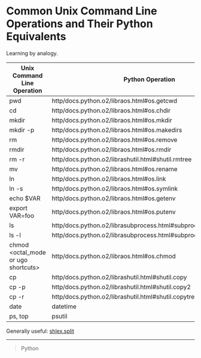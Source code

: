 

Common Unix Command Line Operations and Their Python Equivalents
================================================================

Learning by analogy.

| Unix Command Line Operation | Python Operation |
| --------------------------- | ---------------- |
| pwd | http/docs.python.o2/libraos.html#os.getcwd|os.getcwd() |
| cd | http/docs.python.o2/libraos.html#os.chdir|os.chdir(path) |
| mkdir | http/docs.python.o2/libraos.html#os.mkdir|os.mkdir(path,mode) |
| mkdir -p | http/docs.python.o2/libraos.html#os.makedirs|os.makedirs(path,mode) (sort of; raises error if dir already exists so you need to check first) |
| rm | http/docs.python.o2/libraos.html#os.remove|os.remove(path) |
| rmdir | http/docs.python.o2/libraos.html#os.rmdir|os.rmdir(path) or http/docs.python.o2/libraos.html#os.removedirs|os.removedirs(path) to remove empty directories recursively |
| rm -r | http/docs.python.o2/librashutil.html#shutil.rmtree|shutil.rmtree(path) |
| mv | http/docs.python.o2/libraos.html#os.rename|os.rename(source,target) |
| ln | http/docs.python.o2/libraos.html#os.link|os.link(source,target) |
| ln -s | http/docs.python.o2/libraos.html#os.symlink|os.symlink(source,target) |
| echo $VAR | http/docs.python.o2/libraos.html#os.getenv|os.getenv('VAR') |
| export VAR=foo | http/docs.python.o2/libraos.html#os.putenv|os.putenv('VAR','foo') |
| ls | http/docs.python.o2/librasubprocess.html#subprocess.check_output|subprocess.check_output('ls') |
| ls -l | http/docs.python.o2/librasubprocess.html#subprocess.check_output|subprocess.check_output('ls','-l') |
| chmod <octal_mode or ugo shortcuts> <path>| http/docs.python.o2/libraos.html#os.chmod|os.chmod(path,http/docs.python.o2/librastat.html#stat.S_ISUID|mode) |
| cp | http/docs.python.o2/librashutil.html#shutil.copy|shutil.copy(source,destination) |
| cp -p | http/docs.python.o2/librashutil.html#shutil.copy2|shutil.copy2(source,destination) |
| cp -r | http/docs.python.o2/librashutil.html#shutil.copytree|shutil.copytree(source,destination) |
| date | datetime |
| ps, top | psutil |

Generally useful: [shlex.split](http/docs.python.o2/librashlex.html#shlex.split)

* * * * *

> Python

